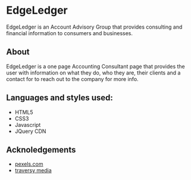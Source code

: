 # EdgeLedger

EdgeLedger is an Account Advisory Group that provides consulting and financial information to consumers and businesses.

## About

EdgeLedger is a one page Accounting Consultant page that provides the user with information on what they do, who they are, their clients and a contact for to reach out to the company for more info.


Languages and styles used:
----------
- HTML5
- CSS3
- Javascript
- JQuery CDN


## Acknoledgements

- [pexels.com](https://www.pexels.com/)
- [traversy media](https://www.traversymedia.com/)
